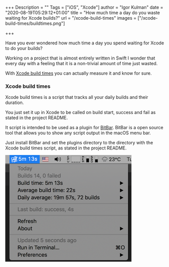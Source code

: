 +++
Description = ""
Tags = ["iOS", "Xcode"]
author = "Igor Kulman"
date = "2020-08-19T05:29:12+01:00"
title = "How much time a day do you waste waiting for Xcode builds?"
url = "/xcode-build-times"
images = ["/xcode-build-times/buildtimes.png"]

+++

Have you ever wondered how much time a day you spend waiting for Xcode to do your builds? 

Working on a project that is almost entirely written in Swift I wonder that every day with a feeling that it is a non-trivial amount of time just wasted.

With [Xcode build times](https://github.com/matopeto/xcode-build-times) you can actually measure it and know for sure.

### Xcode build times

Xcode build times is a script that tracks all your daily builds and their duration. 

You just set it up in Xcode to be called on build start, success and fail as stated in the project README. 

It script is intended to be used as a plugin for [BitBar](https://github.com/matryer/bitbar). BitBar is a open source tool that allows you to show any script output in the macOS menu bar. 

Just install BitBar and set the plugins directory to the directory with the Xcode build times script, as stated in the project README.

![Xcode build times](buildtimes.png)

<!--more-->